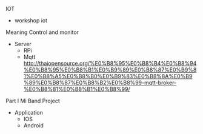 IOT 
- workshop iot

Meaning Control and monitor
- Server
	- RPi 
	- Mqtt	http://thaiopensource.org/%E0%B8%95%E0%B8%B4%E0%B8%94%E0%B8%95%E0%B8%B1%E0%B9%89%E0%B8%87%E0%B9%81%E0%B8%A5%E0%B8%B0%E0%B9%83%E0%B8%8A%E0%B9%89%E0%B8%87%E0%B8%B2%E0%B8%99-mqtt-broker-%E0%B8%81%E0%B8%B1%E0%B8%99/

Part I
Mi Band Project
- Application
	- IOS
	- Android 
